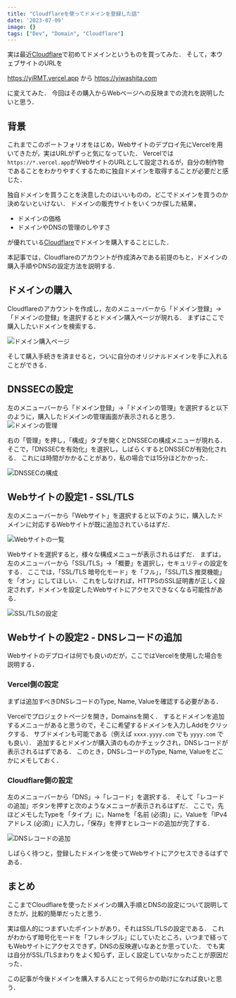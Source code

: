 ```yaml
---
title: "Cloudflareを使ってドメインを登録した話"
date: '2023-07-09'
image: {}
tags: ["Dev", "Domain", "Cloudflare"]
---
```

実は最近[Cloudflare](https://www.cloudflare.com)で初めてドメインというものを買ってみた．
そして，本ウェブサイトのURLを

https://yiRMT.vercel.app から https://yiwashita.com

に変えてみた．
今回はその購入からWebページへの反映までの流れを説明したいと思う．

## 背景

これまでこのポートフォリオをはじめ，Webサイトのデプロイ先にVercelを用いてきたが，実はURLがずっと気になっていた．
Vercelでは`https://*.vercel.app`がWebサイトのURLとして設定されるが，自分の制作物であることをわかりやすくするために独自ドメインを取得することが必要だと感じた．

独自ドメインを買うことを決意したのはいいものの，どこでドメインを買うのか決めないといけない．
ドメインの販売サイトをいくつか探した結果，

- ドメインの価格
- ドメインやDNSの管理のしやすさ

が優れている[Cloudflare](https://www.cloudflare.com)でドメインを購入することにした．

本記事では，Cloudflareのアカウントが作成済みである前提のもと，ドメインの購入手順やDNSの設定方法を説明する．

## ドメインの購入

Cloudflareのアカウントを作成し，左のメニューバーから「ドメイン登録」→「ドメインの登録」を選択するとドメイン購入ページが現れる．
まずはここで購入したいドメインを検索する．

![ドメイン購入ページ](/posts/cloudflare-domain/register-domain.png)

そして購入手続きを済ませると，ついに自分のオリジナルドメインを手に入れることができる．

## DNSSECの設定

左のメニューバーから「ドメイン登録」→「ドメインの管理」を選択すると以下のように，購入したドメインの管理画面が表示されると思う．
![ドメインの管理](/posts/cloudflare-domain/manage-domain.png)

右の「管理」を押し，「構成」タブを開くとDNSSECの構成メニューが現れる．
そこで，「DNSSECを有効化」を選択し，しばらくするとDNSSECが有効化される．
これには時間がかかることがあり，私の場合では15分ほどかかった．

![DNSSECの構成](/posts/cloudflare-domain/configure-dnssec.png)

## Webサイトの設定1 - SSL/TLS

左のメニューバーから「Webサイト」を選択すると以下のように，購入したドメインに対応するWebサイトが既に追加されているはずだ．

![Webサイトの一覧](/posts/cloudflare-domain/website-list.png)

Webサイトを選択すると，様々な構成メニューが表示されるはずだ．
まずは，左のメニューバーから「SSL/TLS」→「概要」を選択し，セキュリティの設定をする．
ここでは，「SSL/TLS 暗号化モード」を「フル」，「SSL/TLS 推奨機能」を「オン」にしてほしい．
これをしなければ，HTTPSのSSL証明書が正しく設定されず，ドメインを設定したWebサイトにアクセスできなくなる可能性がある．

![SSL/TLSの設定](/posts/cloudflare-domain/configure-ssltls.png)

## Webサイトの設定2 - DNSレコードの追加

Webサイトのデプロイは何でも良いのだが，ここではVercelを使用した場合を説明する．

### Vercel側の設定
まずは追加すべきDNSレコードのType, Name, Valueを確認する必要がある．

Vercelでプロジェクトページを開き，Domainsを開く．
するとドメインを追加するメニューがあると思うので，そこに希望するドメインを入力しAddをクリックする．
サブドメインも可能である（例えば `xxxx.yyyy.com` でも `yyyy.com` でも良い）．
追加するとドメインが購入済のものかチェックされ，DNSレコードが表示されるはずである．
このとき，DNSレコードのType, Name, Valueをどこかにメモしておく．

### Cloudflare側の設定
左のメニューバーから「DNS」→「レコード」を選択する．
そして「レコードの追加」ボタンを押すと次のようなメニューが表示されるはずだ．
ここで，先ほどメモしたTypeを「タイプ」に，Nameを「名前 (必須)」に，Valueを「IPv4 アドレス (必須)」に入力し，「保存」を押すとレコードの追加が完了する．

![DNSレコードの追加](/posts/cloudflare-domain/add-dns-record.png)

しばらく待つと，登録したドメインを使ってWebサイトにアクセスできるはずである．

## まとめ

ここまでCloudflareを使ったドメインの購入手順とDNSの設定について説明してきたが，比較的簡単だったと思う．

実は個人的につまずいたポイントがあり，それはSSL/TLSの設定である．
これがわからず暗号化モードを「フレキシブル」にしていたところ，いつまで経ってもWebサイトにアクセスできず，DNSの反映遅いなあとか思っていた．
でも実は自分がSSL/TLSまわりをよく知らず，正しく設定していなかったことが原因だった．

この記事が今後ドメインを購入する人にとって何らかの助けになれば良いと思う．